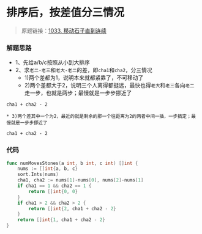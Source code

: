 # 排序后，按差值分三情况
> 原题链接：[1033. 移动石子直到连续](https://leetcode-cn.com/problems/moving-stones-until-consecutive/)

### 解题思路
* 1、先给a/b/c按照从小到大排序
* 2、求``老二-老三``和``老大-老二``的差，即``cha1``和``cha2``，分三情况
    * 1)两个差都为1，说明本来就都紧靠了，不可移动了
    * 2)两个差都大于2，说明三个人离得都挺远，最快也得``老大``和``老三``各向``老二``走一步，也就是两步；最慢就是一步步挪近了

```
cha1 + cha2 - 2
```
    * 3)两个差其中一个为2，最近的就是剩余的那一个往距离为2的两者中间一插，一步搞定；最慢就是一步步挪近了

```
cha1 + cha2 - 2
```
### 代码

```go
func numMovesStones(a int, b int, c int) []int {
	nums := []int{a, b, c}
	sort.Ints(nums)
	cha1, cha2 := nums[1]-nums[0], nums[2]-nums[1]
	if cha1 == 1 && cha2 == 1 {
		return []int{0, 0}
	}
	if cha1 > 2 && cha2 > 2 {
		return []int{2, cha1 + cha2 - 2}
	}
	return []int{1, cha1 + cha2 - 2}
}
```
